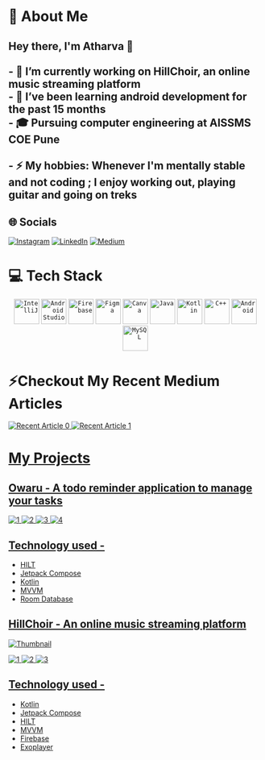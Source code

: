 # 💫 About Me
## Hey there, I'm Atharva 👋<br><br>- 🔭 I’m currently working on HillChoir, an online music streaming platform<br>- 🌱 I’ve been learning android development for the past 15 months<br>- 🎓 Pursuing computer engineering at AISSMS COE Pune<br><br>- ⚡ My hobbies: Whenever I'm mentally stable and not coding ; I enjoy working out, playing guitar and going on treks


## 🌐 Socials
[![Instagram](https://img.shields.io/badge/Instagram-%23E4405F.svg?logo=Instagram&logoColor=white)](https://www.instagram.com/y._so_s3rious/) [![LinkedIn](https://img.shields.io/badge/LinkedIn-%230077B5.svg?logo=linkedin&logoColor=white)](https://linkedin.com/in/atharva-pajgade-244601290) [![Medium](https://img.shields.io/badge/Medium-12100E?logo=medium&logoColor=white)](https://medium.com/@atharvapajgade) 

# 💻 Tech Stack
<div align="center">
	<code><img width="50" src="https://user-images.githubusercontent.com/25181517/192108890-200809d1-439c-4e23-90d3-b090cf9a4eea.png" alt="IntelliJ" title="IntelliJ"/></code>
	<code><img width="50" src="https://user-images.githubusercontent.com/25181517/192108895-20dc3343-43e3-4a54-a90e-13a4abbc57b9.png" alt="Android Studio" title="Android Studio"/></code>
	<code><img width="50" src="https://user-images.githubusercontent.com/25181517/189716855-2c69ca7a-5149-4647-936d-780610911353.png" alt="Firebase" title="Firebase"/></code>
	<code><img width="50" src="https://user-images.githubusercontent.com/25181517/189715289-df3ee512-6eca-463f-a0f4-c10d94a06b2f.png" alt="Figma" title="Figma"/></code>
	<code><img width="50" src="https://github-production-user-asset-6210df.s3.amazonaws.com/136815194/253220886-02494c7c-de6a-43a6-9293-6369696842ed.png" alt="Canva" title="Canva"/></code>
	<code><img width="50" src="https://user-images.githubusercontent.com/25181517/117201156-9a724800-adec-11eb-9a9d-3cd0f67da4bc.png" alt="Java" title="Java"/></code>
	<code><img width="50" src="https://user-images.githubusercontent.com/25181517/185062810-7ee0c3d2-17f2-4a98-9d8a-a9576947692b.png" alt="Kotlin" title="Kotlin"/></code>
	<code><img width="50" src="https://user-images.githubusercontent.com/25181517/192106073-90fffafe-3562-4ff9-a37e-c77a2da0ff58.png" alt="C++" title="C++"/></code>
	<code><img width="50" src="https://user-images.githubusercontent.com/25181517/117269608-b7dcfb80-ae58-11eb-8e66-6cc8753553f0.png" alt="Android" title="Android"/></code>
	<code><img width="50" src="https://user-images.githubusercontent.com/25181517/183896128-ec99105a-ec1a-4d85-b08b-1aa1620b2046.png" alt="MySQL" title="MySQL"/></code>
</div>

# ⚡Checkout My Recent Medium Articles
 <a target="_blank" href="https://github-readme-medium-recent-article.vercel.app/medium/@atharvapajgade/0"><img src="https://github-readme-medium-recent-article.vercel.app/medium/@atharvapajgade/0" alt="Recent Article 0">
 <a target="_blank" href="https://github-readme-medium-recent-article.vercel.app/medium/@atharvapajgade/1"><img src="https://github-readme-medium-recent-article.vercel.app/medium/@atharvapajgade/1" alt="Recent Article 1">

# My Projects
## Owaru - A todo reminder application to manage your tasks
![1](https://github.com/user-attachments/assets/36268525-bc6b-40a6-9164-e38ea88da10e)
![2](https://github.com/user-attachments/assets/3e0e2010-601d-42be-88ac-140f08888267)
![3](https://github.com/user-attachments/assets/c0797927-9ce8-4875-9a9a-5459d20cae31)
![4](https://github.com/user-attachments/assets/74b10568-a1e1-414d-979e-fc03cb58c753)
## Technology used -
* HILT
* Jetpack Compose
* Kotlin
* MVVM
* Room Database

## HillChoir - An online music streaming platform
![Thumbnail](https://github.com/user-attachments/assets/042395d7-30ad-4e3f-a16e-b2ee2ebc4150)

![1](https://github.com/user-attachments/assets/55a35f1f-8933-492e-98bd-f5fc2973c5c3)
![2](https://github.com/user-attachments/assets/f214fd01-ffe6-4c66-beb7-77e0adca127c)
![3](https://github.com/user-attachments/assets/b08c1d81-7c06-4aae-afc5-32f55ca62eb4)
## Technology used -
* Kotlin
* Jetpack Compose
* HILT
* MVVM
* Firebase
* Exoplayer

